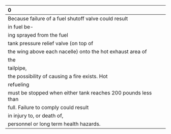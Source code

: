 | 0                                                             |
|:--------------------------------------------------------------|
| Because failure of a fuel shutoff valve could result          |
| in fuel be-                                                   |
| ing sprayed from the fuel                                     |
| tank pressure relief valve (on top of                         |
| the wing above each nacelle) onto the hot exhaust area of     |
| the                                                           |
| tailpipe,                                                     |
| the possibility of causing a fire exists. Hot                 |
| refueling                                                     |
| must be stopped when either tank reaches 200 pounds less than |
| full. Failure to comply could result                          |
| in injury to, or death of,                                    |
| personnel or long term health hazards.                        |